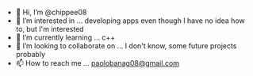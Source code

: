 - 👋 Hi, I’m @chippee08
- 👀 I’m interested in ... developing apps even though I have no idea how to, but I'm interested
- 🌱 I’m currently learning ... c++
- 💞️ I’m looking to collaborate on ... I don't know, some future projects probably
- 📫 How to reach me ... paolobanag08@gmail.com

<!---
chippee08/chippee08 is a ✨ special ✨ repository because its `README.md` (this file) appears on your GitHub profile.
You can click the Preview link to take a look at your changes.
--->
